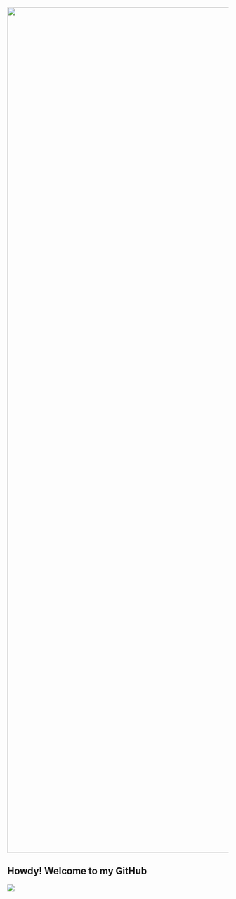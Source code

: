 <img src="https://www.farawayfound.com/images/rmnp/rmnpano.jpg" width=1920>

## Howdy! Welcome to my GitHub



![](https://komarev.com/ghpvc/?username=farawayfound&color=c38808)

<!--
**farawayfound/farawayfound** is a ✨ _special_ ✨ repository because its `README.md` (this file) appears on your GitHub profile.

Here are some ideas to get you started:

- 🔭 I’m currently working on ...
- 🌱 I’m currently learning ...
- 👯 I’m looking to collaborate on ...
- 🤔 I’m looking for help with ...
- 💬 Ask me about ...
- 📫 How to reach me: ...
- 😄 Pronouns: ...
- ⚡ Fun fact: ...
-->
